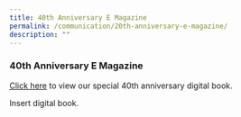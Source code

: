 ```yaml
---
title: 40th Anniversary E Magazine
permalink: /communication/20th-anniversary-e-magazine/
description: ""
---
```


### 40th Anniversary E Magazine

[Click here](https://temasekpri.moe.edu.sg/qql/slot/u154/Flipbook/TPS-40th%20Anniversary-Book.html) to view our special 40th anniversary digital book.

Insert digital book.